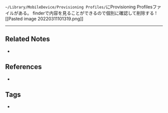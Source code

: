 `~/Library/MobileDevice/Provisioning Profiles/`にProvisioning Profilesファイルがある。
finderで内容を見ることができるので個別に確認して削除する
![[Pasted image 20220311101319.png]]

----
## Related Notes
- 

## References
- 

## Tags
- 